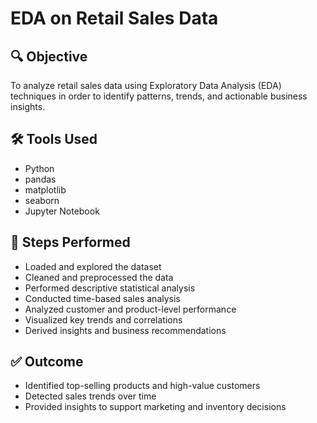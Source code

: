 # EDA on Retail Sales Data

## 🔍 Objective  
To analyze retail sales data using Exploratory Data Analysis (EDA) techniques in order to identify patterns, trends, and actionable business insights.

## 🛠️ Tools Used  
- Python  
- pandas  
- matplotlib  
- seaborn  
- Jupyter Notebook  

## 🧭 Steps Performed  
- Loaded and explored the dataset  
- Cleaned and preprocessed the data  
- Performed descriptive statistical analysis  
- Conducted time-based sales analysis  
- Analyzed customer and product-level performance  
- Visualized key trends and correlations  
- Derived insights and business recommendations  

## ✅ Outcome  
- Identified top-selling products and high-value customers  
- Detected sales trends over time  
- Provided insights to support marketing and inventory decisions  
